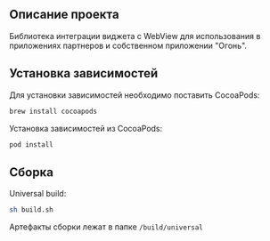 ## Описание проекта

Библиотека интеграции виджета с WebView для использования в приложениях партнеров и собственном приложении "Огонь".


## Установка зависимостей

Для установки зависимостей необходимо поставить CocoaPods:

```sh
brew install cocoapods
```

Установка зависимостей из CocoaPods:

```sh
pod install
```

## Сборка

Universal build:

```sh
sh build.sh
```

Артефакты сборки лежат в папке `/build/universal`